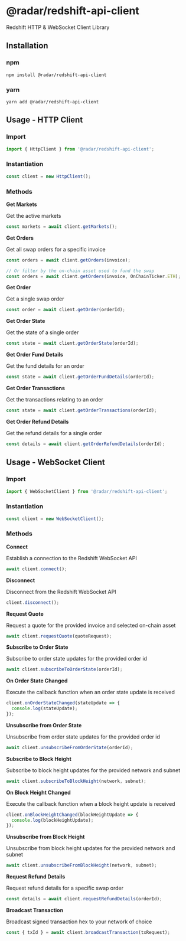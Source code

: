 # @radar/redshift-api-client
Redshift HTTP & WebSocket Client Library

## Installation

### npm

```
npm install @radar/redshift-api-client
```

### yarn

```
yarn add @radar/redshift-api-client
```

## Usage - HTTP Client

### Import
```typescript
import { HttpClient } from '@radar/redshift-api-client';
```

### Instantiation
```typescript
const client = new HttpClient();
```

### Methods

**Get Markets**

Get the active markets

```typescript
const markets = await client.getMarkets();
```

**Get Orders**

Get all swap orders for a specific invoice

```typescript
const orders = await client.getOrders(invoice);

// Or filter by the on-chain asset used to fund the swap
const orders = await client.getOrders(invoice, OnChainTicker.ETH);
```

**Get Order**

Get a single swap order

```typescript
const order = await client.getOrder(orderId);
```

**Get Order State**

Get the state of a single order

```typescript
const state = await client.getOrderState(orderId);
```

**Get Order Fund Details**

Get the fund details for an order

```typescript
const state = await client.getOrderFundDetails(orderId);
```

**Get Order Transactions**

Get the transactions relating to an order

```typescript
const state = await client.getOrderTransactions(orderId);
```

**Get Order Refund Details**

Get the refund details for a single order

```typescript
const details = await client.getOrderRefundDetails(orderId);
```

## Usage - WebSocket Client

### Import
```typescript
import { WebSocketClient } from '@radar/redshift-api-client';
```

### Instantiation
```typescript
const client = new WebSocketClient();
```

### Methods

**Connect**

Establish a connection to the Redshift WebSocket API

```typescript
await client.connect();
```

**Disconnect**

Disconnect from the Redshift WebSocket API

```typescript
client.disconnect();
```

**Request Quote**

Request a quote for the provided invoice and selected on-chain asset

```typescript
await client.requestQuote(quoteRequest);
```

**Subscribe to Order State**

Subscribe to order state updates for the provided order id

```typescript
await client.subscribeToOrderState(orderId);
```

**On Order State Changed**

Execute the callback function when an order state update is received

```typescript
client.onOrderStateChanged(stateUpdate => {
  console.log(stateUpdate);
});
```

**Unsubscribe from Order State**

Unsubscribe from order state updates for the provided order id

```typescript
await client.unsubscribeFromOrderState(orderId);
```

**Subscribe to Block Height**

Subscribe to block height updates for the provided network and subnet

```typescript
await client.subscribeToBlockHeight(network, subnet);
```

**On Block Height Changed**

Execute the callback function when a block height update is received

```typescript
client.onBlockHeightChanged(blockHeightUpdate => {
  console.log(blockHeightUpdate);
});
```

**Unsubscribe from Block Height**

Unsubscribe from block height updates for the provided network and subnet

```typescript
await client.unsubscribeFromBlockHeight(network, subnet);
```

**Request Refund Details**

Request refund details for a specific swap order

```typescript
const details = await client.requestRefundDetails(orderId);
```

**Broadcast Transaction**

Broadcast signed transaction hex to your network of choice

```typescript
const { txId } = await client.broadcastTransaction(txRequest);
```
